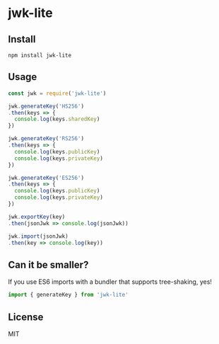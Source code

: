 # jwk-lite

## Install

`npm install jwk-lite`

## Usage

```javascript
const jwk = require('jwk-lite')

jwk.generateKey('HS256')
.then(keys => {
  console.log(keys.sharedKey)
})

jwk.generateKey('RS256')
.then(keys => {
  console.log(keys.publicKey)
  console.log(keys.privateKey)
})

jwk.generateKey('ES256')
.then(keys => {
  console.log(keys.publicKey)
  console.log(keys.privateKey)
})

jwk.exportKey(key)
.then(jsonJwk => console.log(jsonJwk))

jwk.import(jsonJwk)
.then(key => console.log(key))
```

## Can it be smaller?

If you use ES6 imports with a bundler that supports tree-shaking, yes!

```javascript
import { generateKey } from 'jwk-lite'
```

## License

MIT
